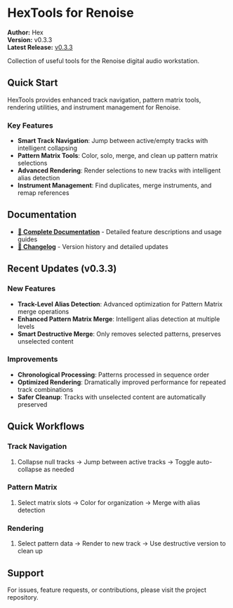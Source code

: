 # HexTools for Renoise

**Author:** Hex  
**Version:** v0.3.3  
**Latest Release:** [v0.3.3](https://github.com/hex/HexTools/releases/tag/v0.3.3)

Collection of useful tools for the Renoise digital audio workstation.

## Quick Start

HexTools provides enhanced track navigation, pattern matrix tools, rendering utilities, and instrument management for Renoise.

### **Key Features**
- **Smart Track Navigation**: Jump between active/empty tracks with intelligent collapsing
- **Pattern Matrix Tools**: Color, solo, merge, and clean up pattern matrix selections
- **Advanced Rendering**: Render selections to new tracks with intelligent alias detection
- **Instrument Management**: Find duplicates, merge instruments, and remap references

## Documentation

- **[📖 Complete Documentation](documentation.md)** - Detailed feature descriptions and usage guides
- **[📝 Changelog](CHANGELOG.md)** - Version history and detailed updates

## Recent Updates (v0.3.3)

### **New Features**
- **Track-Level Alias Detection**: Advanced optimization for Pattern Matrix merge operations
- **Enhanced Pattern Matrix Merge**: Intelligent alias detection at multiple levels
- **Smart Destructive Merge**: Only removes selected patterns, preserves unselected content

### **Improvements**
- **Chronological Processing**: Patterns processed in sequence order
- **Optimized Rendering**: Dramatically improved performance for repeated track combinations
- **Safer Cleanup**: Tracks with unselected content are automatically preserved

## Quick Workflows

### **Track Navigation**
1. Collapse null tracks → Jump between active tracks → Toggle auto-collapse as needed

### **Pattern Matrix**
1. Select matrix slots → Color for organization → Merge with alias detection

### **Rendering**
1. Select pattern data → Render to new track → Use destructive version to clean up

## Support

For issues, feature requests, or contributions, please visit the project repository.